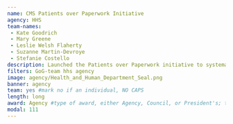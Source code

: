 ```yaml
---
name: CMS Patients over Paperwork Initiative
agency: HHS
team-names:
 - Kate Goodrich
 - Mary Greene
 - Leslie Welsh Flaherty
 - Suzanne Martin-Devroye
 - Stefanie Costello
description: Launched the Patients over Paperwork initiative to systematically identify and eliminate regulatory and administrative burden. As a result, the team has targeted over 1,000 areas of burden so far, resulting in billions of dollars and millions of hours saved.
filters: GoG-team hhs agency
image: agency/Health_and_Human_Department_Seal.png
banner: agency
team: yes #mark no if an individual, NO CAPS
length: long
award: Agency #type of award, either Agency, Council, or President's; this is case sensitive so make sure to match the options listed exactly. This section generates the format of the card
modal: 111
---
```

